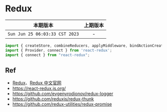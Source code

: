 # Redux

|本期版本|上期版本
|:---:|:---:
`Sun Jun 25 06:03:33 CST 2023` | -

```javascript
import { createStore, combineReducers, applyMiddleware, bindActionCreators } from "redux";
import { Provider, connect } from 'react-redux';
import { connect } from "react-redux";
```


## Ref

* [Redux](https://redux.js.org/)、[Redux 中文官网](http://cn.redux.js.org/)
* <https://react-redux.js.org/>
* <https://github.com/evgenyrodionov/redux-logger>
* <https://github.com/reduxjs/redux-thunk>
* <https://github.com/redux-utilities/redux-promise>